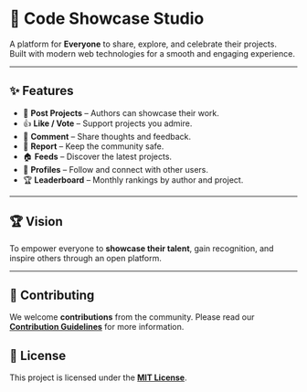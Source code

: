 # 🚀 Code Showcase Studio

A platform for **Everyone** to share, explore, and celebrate their projects.  
Built with modern web technologies for a smooth and engaging experience.

---

## ✨ Features

- 📝 **Post Projects** – Authors can showcase their work.
- 👍 **Like / Vote** – Support projects you admire.
- 💬 **Comment** – Share thoughts and feedback.
- 🚩 **Report** – Keep the community safe.
- 🏠 **Feeds** – Discover the latest projects.
- 👤 **Profiles** – Follow and connect with other users.
- 🏆 **Leaderboard** – Monthly rankings by author and project.

---

## 🏆 Vision

To empower everyone to **showcase their talent**, gain recognition, and inspire others through an open platform.

---

## 🤝 Contributing

We welcome **contributions** from the community.
Please read our [**Contribution Guidelines**](CONTRIBUTING.md) for more information.

## 📜 License

This project is licensed under the [**MIT License**](LICENSE).
